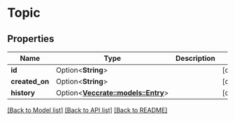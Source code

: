 # Topic

## Properties

Name | Type | Description | Notes
------------ | ------------- | ------------- | -------------
**id** | Option<**String**> |  | [optional]
**created_on** | Option<**String**> |  | [optional]
**history** | Option<[**Vec<crate::models::Entry>**](Entry.md)> |  | [optional]

[[Back to Model list]](../README.md#documentation-for-models) [[Back to API list]](../README.md#documentation-for-api-endpoints) [[Back to README]](../README.md)


